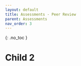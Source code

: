 ```yaml
---
layout: default
title: Assessments - Peer Review
parent: Assessments
nav_order: 3
---
```


{: .no_toc }

# Child 2
